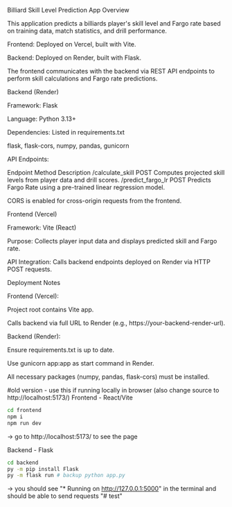 Billiard Skill Level Prediction App
Overview

This application predicts a billiards player's skill level and Fargo rate based on training data, match statistics, and drill performance.

Frontend: Deployed on Vercel, built with Vite.

Backend: Deployed on Render, built with Flask.

The frontend communicates with the backend via REST API endpoints to perform skill calculations and Fargo rate predictions.

Backend (Render)

Framework: Flask

Language: Python 3.13+

Dependencies: Listed in requirements.txt

flask, flask-cors, numpy, pandas, gunicorn

API Endpoints:

Endpoint	Method	Description
/calculate_skill	POST	Computes projected skill levels from player data and drill scores.
/predict_fargo_lr	POST	Predicts Fargo Rate using a pre-trained linear regression model.

CORS is enabled for cross-origin requests from the frontend.


Frontend (Vercel)

Framework: Vite (React)

Purpose: Collects player input data and displays predicted skill and Fargo rate.

API Integration: Calls backend endpoints deployed on Render via HTTP POST requests.

Deployment Notes

Frontend (Vercel):

Project root contains Vite app.

Calls backend via full URL to Render (e.g., https://your-backend-render-url).

Backend (Render):

Ensure requirements.txt is up to date.

Use gunicorn app:app as start command in Render.

All necessary packages (numpy, pandas, flask-cors) must be installed.






































#old version - use this if running locally in browser (also change source to http://localhost:5173/)
Frontend - React/Vite
```sh
cd frontend
npm i
npm run dev
```
-> go to http://localhost:5173/ to see the page

Backend - Flask
```sh
cd backend
py -m pip install Flask
py -m flask run # backup python app.py
```
-> you should see  "* Running on http://127.0.0.1:5000" in the terminal and should be able to send requests
"# test" 
